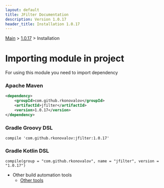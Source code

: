 ```yaml
---
layout: default
title: JFilter Documentation
description: Version 1.0.17
header_title: Installation 1.0.17
---
```


[Main](../../index.MD) > [1.0.17](../index.MD) > Installation

# Importing module in project
For using this module you need to import dependency

### Apache Maven
```xml
<dependency>
    <groupId>com.github.rkonovalov</groupId>
    <artifactId>jfilter</artifactId>
    <version>1.0.17</version>
</dependency>
```

### Gradle Groovy DSL
```text
compile 'com.github.rkonovalov:jfilter:1.0.17'
```

### Gradle Kotlin DSL
```text
compile(group = "com.github.rkonovalov", name = "jfilter", version = "1.0.17")
```

* Other build automation tools
  * [Other tools](https://search.maven.org/artifact/com.github.rkonovalov/jfilter/1.0.17/jar)